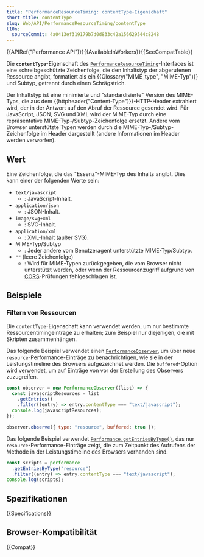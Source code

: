 ```yaml
---
title: "PerformanceResourceTiming: contentType-Eigenschaft"
short-title: contentType
slug: Web/API/PerformanceResourceTiming/contentType
l10n:
  sourceCommit: 4a0413ef319179b7d0d833c42a156629544c8248
---
```


{{APIRef("Performance API")}}{{AvailableInWorkers}}{{SeeCompatTable}}

Die **`contentType`**-Eigenschaft des [`PerformanceResourceTiming`](/de/docs/Web/API/PerformanceResourceTiming)-Interfaces ist eine schreibgeschützte Zeichenfolge, die den Inhaltstyp der abgerufenen Ressource angibt, formatiert als ein {{Glossary("MIME_type", "MIME-Typ")}} und Subtyp, getrennt durch einen Schrägstrich.

Der Inhaltstyp ist eine minimierte und "standardisierte" Version des MIME-Typs, die aus dem {{httpheader("Content-Type")}}-HTTP-Header extrahiert wird, der in der Antwort auf den Abruf der Ressource gesendet wird.
Für JavaScript, JSON, SVG und XML wird der MIME-Typ durch eine repräsentative MIME-Typ-/Subtyp-Zeichenfolge ersetzt.
Andere vom Browser unterstützte Typen werden durch die MIME-Typ-/Subtyp-Zeichenfolge im Header dargestellt (andere Informationen im Header werden verworfen).

## Wert

Eine Zeichenfolge, die das "Essenz"-MIME-Typ des Inhalts angibt.
Dies kann einer der folgenden Werte sein:

- `text/javascript`
  - : JavaScript-Inhalt.
- `application/json`
  - : JSON-Inhalt.
- `image/svg+xml`
  - : SVG-Inhalt.
- `application/xml`
  - : XML-Inhalt (außer SVG).
- MIME-Typ/Subtyp
  - : Jeder andere vom Benutzeragent unterstützte MIME-Typ/Subtyp.
- `""` (leere Zeichenfolge)
  - : Wird für MIME-Typen zurückgegeben, die vom Browser nicht unterstützt werden, oder wenn der Ressourcenzugriff aufgrund von [CORS](/de/docs/Web/HTTP/Guides/CORS)-Prüfungen fehlgeschlagen ist.

## Beispiele

### Filtern von Ressourcen

Die `contentType`-Eigenschaft kann verwendet werden, um nur bestimmte Ressourcentimingeinträge zu erhalten; zum Beispiel nur diejenigen, die mit Skripten zusammenhängen.

Das folgende Beispiel verwendet einen [`PerformanceObserver`](/de/docs/Web/API/PerformanceObserver), um über neue `resource`-Performance-Einträge zu benachrichtigen, wie sie in der Leistungstimeline des Browsers aufgezeichnet werden.
Die `buffered`-Option wird verwendet, um auf Einträge von vor der Erstellung des Observers zuzugreifen.

```js
const observer = new PerformanceObserver((list) => {
  const javascriptResources = list
    .getEntries()
    .filter((entry) => entry.contentType === "text/javascript");
  console.log(javascriptResources);
});

observer.observe({ type: "resource", buffered: true });
```

Das folgende Beispiel verwendet [`Performance.getEntriesByType()`](/de/docs/Web/API/Performance/getEntriesByType), das nur `resource`-Performance-Einträge zeigt, die zum Zeitpunkt des Aufrufens der Methode in der Leistungstimeline des Browsers vorhanden sind.

```js
const scripts = performance
  .getEntriesByType("resource")
  .filter((entry) => entry.contentType === "text/javascript");
console.log(scripts);
```

## Spezifikationen

{{Specifications}}

## Browser-Kompatibilität

{{Compat}}
